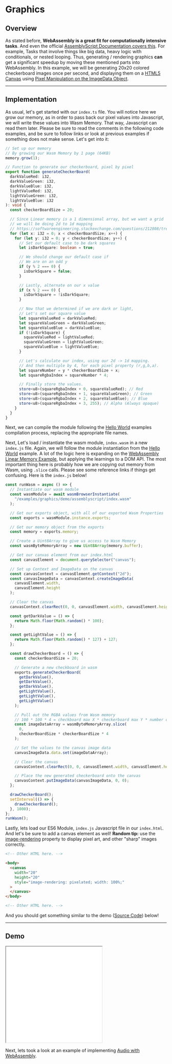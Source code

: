 # Graphics

## Overview

As stated before, **WebAssembly is a great fit for computationally intensive tasks**. And even the official [AssemblyScript Documentation covers this](https://docs.assemblyscript.org/faq#is-webassembly-always-faster). For example, Tasks that involve things like big data, heavy logic with conditionals, or nested looping. Thus, generating / rendering graphics **can** get a significant speedup by moving these mentioned parts into WebAssembly. In this example, we will be generating 20x20 colored checkerboard images once per second, and displaying them on a [HTML5 Canvas](https://developer.mozilla.org/en-US/docs/Web/API/Canvas_API) using [Pixel Manipulation on the ImageData Object](https://developer.mozilla.org/en-US/docs/Web/API/Canvas_API/Tutorial/Pixel_manipulation_with_canvas).

---

## Implementation

As usual, let's get started with our `index.ts` file. You will notice here we grow our memory, as in order to pass back our pixel values into Javascript, we will write these values into Wasm Memory. That way, Javascript can read them later. Please be sure to read the comments in the following code examples, and be sure to follow links or look at previous examples if something does not make sense. Let's get into it:

```typescript
// Set up our memory
// By growing our Wasm Memory by 1 page (64KB)
memory.grow(1);

// Function to generate our checkerboard, pixel by pixel
export function generateCheckerBoard(
  darkValueRed: i32,
  darkValueGreen: i32,
  darkValueBlue: i32,
  lightValueRed: i32,
  lightValueGreen: i32,
  lightValueBlue: i32
): void {
  const checkerBoardSize = 20;

  // Since Linear memory is a 1 dimensional array, but we want a grid
  // we will be doing 2d to 1d mapping
  // https://softwareengineering.stackexchange.com/questions/212808/treating-a-1d-data-structure-as-2d-grid
  for (let x: i32 = 0; x < checkerBoardSize; x++) {
    for (let y: i32 = 0; y < checkerBoardSize; y++) {
      // Set our default case to be dark squares
      let isDarkSquare: boolean = true;

      // We should change our default case if
      // We are on an odd y
      if (y % 2 === 0) {
        isDarkSquare = false;
      }

      // Lastly, alternate on our x value
      if (x % 2 === 0) {
        isDarkSquare = !isDarkSquare;
      }

      // Now that we determined if we are dark or light,
      // Let's set our square value
      let squareValueRed = darkValueRed;
      let squareValueGreen = darkValueGreen;
      let squareValueBlue = darkValueBlue;
      if (!isDarkSquare) {
        squareValueRed = lightValueRed;
        squareValueGreen = lightValueGreen;
        squareValueBlue = lightValueBlue;
      }

      // Let's calculate our index, using our 2d -> 1d mapping.
      // And then multiple by 4, for each pixel property (r,g,b,a).
      let squareNumber = y * checkerBoardSize + x;
      let squareRgbaIndex = squareNumber * 4;

      // Finally store the values.
      store<u8>(squareRgbaIndex + 0, squareValueRed); // Red
      store<u8>(squareRgbaIndex + 1, squareValueGreen); // Green
      store<u8>(squareRgbaIndex + 2, squareValueBlue); // Blue
      store<u8>(squareRgbaIndex + 3, 255); // Alpha (Always opaque)
    }
  }
}
```

Next, we can compile the module following the [Hello World](/example-redirect?exampleName=hello-world) examples compilation process, replacing the appropriate file names.

Next, Let's load / instantiate the wasm module, `index.wasm` in a new `index.js` file. Again, we will follow the module instantiation from the [Hello World](/example-redirect?exampleName=hello-world) example. A lot of the logic here is expanding on the [WebAssembly Linear Memory Example](/example-redirect?exampleName=webassembly-linear-memory), but applying the learnings to a DOM API. The most important thing here is probably how we are copying out memory from Wasm, using `.slice` calls. Please see some reference links if things get confusing. Here is the `index.js` below!

```javascript
const runWasm = async () => {
  // Instantiate our wasm module
  const wasmModule = await wasmBrowserInstantiate(
    "/examples/graphics/demo/assemblyscript/index.wasm"
  );

  // Get our exports object, with all of our exported Wasm Properties
  const exports = wasmModule.instance.exports;

  // Get our memory object from the exports
  const memory = exports.memory;

  // Create a Uint8Array to give us access to Wasm Memory
  const wasmByteMemoryArray = new Uint8Array(memory.buffer);

  // Get our canvas element from our index.html
  const canvasElement = document.querySelector("canvas");

  // Set up Context and ImageData on the canvas
  const canvasContext = canvasElement.getContext("2d");
  const canvasImageData = canvasContext.createImageData(
    canvasElement.width,
    canvasElement.height
  );

  // Clear the canvas
  canvasContext.clearRect(0, 0, canvasElement.width, canvasElement.height);

  const getDarkValue = () => {
    return Math.floor(Math.random() * 100);
  };

  const getLightValue = () => {
    return Math.floor(Math.random() * 127) + 127;
  };

  const drawCheckerBoard = () => {
    const checkerBoardSize = 20;

    // Generate a new checkboard in wasm
    exports.generateCheckerBoard(
      getDarkValue(),
      getDarkValue(),
      getDarkValue(),
      getLightValue(),
      getLightValue(),
      getLightValue()
    );

    // Pull out the RGBA values from Wasm memory
    // 100 * 100 * 4 = checkboard max X * checkerboard max Y * number of pixel properties (R,G.B,A)
    const imageDataArray = wasmByteMemoryArray.slice(
      0,
      checkerBoardSize * checkerBoardSize * 4
    );

    // Set the values to the canvas image data
    canvasImageData.data.set(imageDataArray);

    // Clear the canvas
    canvasContext.clearRect(0, 0, canvasElement.width, canvasElement.height);

    // Place the new generated checkerboard onto the canvas
    canvasContext.putImageData(canvasImageData, 0, 0);
  };

  drawCheckerBoard();
  setInterval(() => {
    drawCheckerBoard();
  }, 1000);
};
runWasm();
```

Lastly, lets load our ES6 Module, `index.js` Javascript file in our `index.html`. And let's be sure to add a canvas element as well! **Random tip:** use the [image-rendering](https://css-tricks.com/almanac/properties/i/image-rendering/) property to display pixel art, and other "sharp" images correctly.

```html
<!-- Other HTML here. -->

<body>
  <canvas
    width="20"
    height="20"
    style="image-rendering: pixelated; width: 100%;"
  >
  </canvas>
</body>

<!-- Other HTML here. -->
```

And you should get something similar to the demo ([Source Code](/source-redirect?path=examples/graphics/demo/assemblyscript)) below!

---

## Demo

<iframe  width="300px" height="300px" src="/examples/graphics/demo/assemblyscript/"></iframe>

Next, lets took a look at an example of implementing [Audio with WebAssembly](/example-redirect?exampleName=audio).
